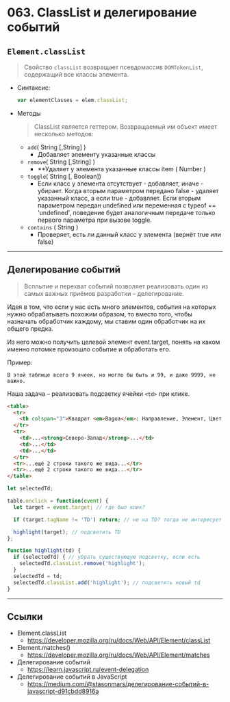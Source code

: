 # 063. ClassList и делегирование событий

## `Element.classList`
> Свойство `classList` возвращает псевдомассив `DOMTokenList`, содержащий все классы элемента.
- Синтаксис:
	```javascript
	var elementClasses = elem.classList;
	```
- Методы
	> ClassList является геттером. Возвращаемый им объект имеет несколько методов:
	- `add`( String [,String] )
		- Добавляет элементу указанные классы
	- `remove`( String [,String] )
		- **Удаляет у элемента указанные классы item ( Number ) 
	- `toggle`( String [, Boolean])
		- Если класс у элемента отсутствует - добавляет, иначе - убирает. Когда вторым параметром передано false - удаляет указанный класс, а если true - добавляет. Если вторым параметром передан undefined или переменная с typeof == 'undefined', поведение будет аналогичным передаче только первого параметра при вызове toggle.
	- `contains` ( String ) 
		- Проверяет, есть ли данный класс у элемента (вернёт true или false)

---

## Делегирование событий

> Всплытие и перехват событий позволяет реализовать один из самых важных приёмов разработки – делегирование.

Идея в том, что если у нас есть много элементов, события на которых нужно обрабатывать похожим образом, то вместо того, чтобы назначать обработчик каждому, мы ставим один обработчик на их общего предка.

Из него можно получить целевой элемент event.target, понять на каком именно потомке произошло событие и обработать его.

Пример:

	В этой таблице всего 9 ячеек, но могло бы быть и 99, и даже 9999, не важно.
Наша задача – реализовать подсветку ячейки `<td>` при клике.

```html
<table>
  <tr>
    <th colspan="3">Квадрат <em>Bagua</em>: Направление, Элемент, Цвет, Значение</th>
  </tr>
  <tr>
    <td>...<strong>Северо-Запад</strong>...</td>
    <td>...</td>
    <td>...</td>
  </tr>
  <tr>...ещё 2 строки такого же вида...</tr>
  <tr>...ещё 2 строки такого же вида...</tr>
</table>
```

```javascript
let selectedTd;

table.onclick = function(event) {
  let target = event.target; // где был клик?

  if (target.tagName != 'TD') return; // не на TD? тогда не интересует

  highlight(target); // подсветить TD
};

function highlight(td) {
  if (selectedTd) { // убрать существующую подсветку, если есть
    selectedTd.classList.remove('highlight');
  }
  selectedTd = td;
  selectedTd.classList.add('highlight'); // подсветить новый td
}
```



---
## Ссылки
- Element.classList
	- https://developer.mozilla.org/ru/docs/Web/API/Element/classList
- Element.matches()
	- https://developer.mozilla.org/ru/docs/Web/API/Element/matches
- Делегирование событий
	- https://learn.javascript.ru/event-delegation
- Делегирование событий в JavaScript
	- https://medium.com/@stasonmars/делегирование-событий-в-javascript-d91cbdd8916a
